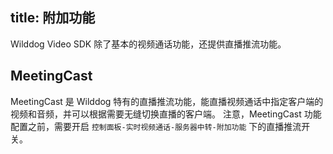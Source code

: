 ﻿
title: 附加功能
---
Wilddog Video SDK 除了基本的视频通话功能，还提供直播推流功能。

## MeetingCast

MeetingCast 是 Wilddog 特有的直播推流功能，能直播视频通话中指定客户端的视频和音频，并可以根据需要无缝切换直播的客户端。
注意，MeetingCast 功能配置之前，需要开启 `控制面板-实时视频通话-服务器中转-附加功能` 下的直播推流开关。
